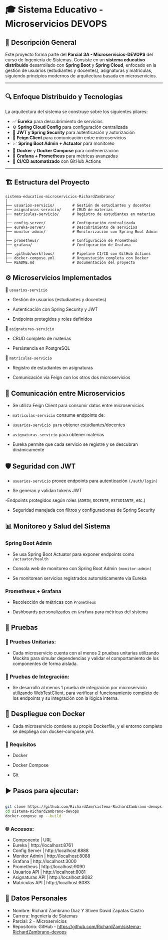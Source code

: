 # 🎓 Sistema Educativo - Microservicios DEVOPS

## 📌 Descripción General
Este proyecto forma parte del **Parcial 3A - Microservicios-DEVOPS** del curso de Ingeniería de Sistemas. Consiste en un **sistema educativo distribuido** desarrollado con **Spring Boot** y **Spring Cloud**, enfocado en la gestión de usuarios (estudiantes y docentes), asignaturas y matrículas, siguiendo principios modernos de arquitectura basada en microservicios.

---

## 🔍 Enfoque Distribuido y Tecnologías
La arquitectura del sistema se construye sobre los siguientes pilares:

- ✅ **Eureka** para descubrimiento de servicios
- ⚙️ **Spring Cloud Config** para configuración centralizada
- 🔐 **JWT y Spring Security** para autenticación y autorización
- 📡 **Feign Client** para comunicación entre microservicios
- 📈 **Spring Boot Admin + Actuator** para monitoreo
- 🐳 **Docker** y **Docker Compose** para contenerización
- 🔭 **Grafana + Prometheus** para métricas avanzadas
- 🔁 **CI/CD automatizado** con GitHub Actions

---


## 🏗️ Estructura del Proyecto

```plaintext
sistema-educativo-microservicios-RichardZambrano/
│
├── usuarios-servicio/        # Gestión de estudiantes y docentes
├── asignaturas-servicio/     # CRUD de materias
├── matriculas-servicio/      # Registro de estudiantes en materias
│
├── config-server/            # Configuración centralizada
├── eureka-server/            # Descubrimiento de servicios
├── monitor-admin/            # Monitorización con Spring Boot Admin
│
├── prometheus/               # Configuración de Prometheus
├── grafana/                  # Configuración de Grafana
│
├── .github/workflows/        # Pipeline CI/CD con GitHub Actions
├── docker-compose.yml        # Orquestación completa con Docker
└── README.md                 # Documentación del proyecto
```

## ⚙️ Microservicios Implementados
📘 ``usuarios-servicio``
- Gestión de usuarios (estudiantes y docentes)

- Autenticación con Spring Security y JWT

- Endpoints protegidos y roles definidos

📕 ``asignaturas-servicio``
- CRUD completo de materias

- Persistencia en PostgreSQL

📗 ``matriculas-servicio``
- Registro de estudiantes en asignaturas

- Comunicación vía Feign con los otros dos microservicios

## 🔄 Comunicación entre Microservicios
- Se utiliza Feign Client para consumir datos entre microservicios

- ``matriculas-servicio`` consume endpoints de:

- ``usuarios-servicio para`` obtener estudiantes/docentes

- ``asignaturas-servicio`` para obtener materias

- Eureka permite que cada servicio se registre y se descubran dinámicamente

## 🛡️ Seguridad con JWT
- ``usuarios-servicio`` provee endpoints para autenticación ``(/auth/login)``

- Se generan y validan tokens JWT

-Endpoints protegidos según roles (``ADMIN``, ``DOCENTE``, ``ESTUDIANTE``, etc.)

- Seguridad manejada con filtros y configuraciones de Spring Security

## 📊 Monitoreo y Salud del Sistema
### Spring Boot Admin
- Se usa Spring Boot Actuator para exponer endpoints como ``/actuator/health``

- Consola web de monitoreo con Spring Boot Admin ``(monitor-admin)``

- Se monitorean servicios registrados automáticamente vía Eureka
### Prometheus + Grafana
 - Recolección de métricas con ``Prometheus``

- Dashboards personalizados en ``Grafana`` para métricas del sistema
## 🧪 Pruebas    
### 🔬 Pruebas Unitarias:

- Cada microservicio cuenta con al menos 2 pruebas unitarias utilizando Mockito para simular dependencias y validar el comportamiento de los componentes de forma aislada.

### 🔗 Pruebas de Integración:

- Se desarrolló al menos 1 prueba de integración por microservicio utilizando WebTestClient, para verificar el funcionamiento completo de los endpoints y su integración con la lógica interna.

## 🐳 Despliegue con Docker
- Cada microservicio contiene su propio Dockerfile, y el entorno completo se despliega con docker-compose.yml.

### 🔧 Requisitos
- Docker

- Docker Compose

- Git

## ▶️ Pasos para ejecutar:
```bash

git clone https://github.com/RichardZam/sistema-RichardZambrano-devops.git
cd sistema-RichardZambrano-devops
docker-compose up --build
```
### 🌐 Accesos:
- Componente | URL
- Eureka | http://localhost:8761
- Config Server | http://localhost:8888
- Monitor Admin | http://localhost:8088
- Grafana | http://localhost:3000
- Prometheus | http://localhost:9090
- Usuarios API | http://localhost:8081
- Asignaturas API | http://localhost:8082
- Matrículas API | http://localhost:8083

## 🧾 Datos Personales
- Nombre: Richard Zambrano Diaz Y Stiven David Zapatas Castro
- Carrera: Ingeniería de Sistemas
- Parcial: 2 – Microservicios
- Repositorio: GitHub - https://github.com/RichardZam/sistema-RichardZambrano-devops